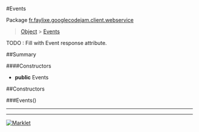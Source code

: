 #Events

Package [fr.faylixe.googlecodejam.client.webservice](README.md)<br>
> [Object](../../../../ava/lang/Object.md) > [Events](Events.md)

TODO : Fill with Event response attribute.

##Summary

####Constructors

* **public** Events


##Constructors

###Events()



---
---
[![Marklet](https://img.shields.io/badge/Generated%20by-Marklet-green.svg)](https://github.com/Faylixe/marklet)